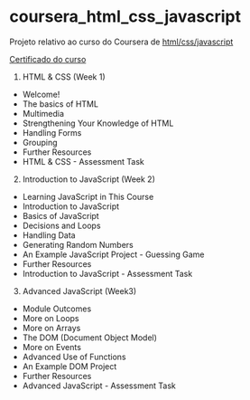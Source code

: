# coursera_html_css_javascript

Projeto relativo ao curso do Coursera de [html/css/javascript](https://www.coursera.org/learn/html-css-javascript/home/welcome)

[Certificado do curso](https://www.coursera.org/account/accomplishments/certificate/7XSYLTP4CTG6)

1. HTML & CSS (Week 1)
  * Welcome!
  * The basics of HTML
  * Multimedia
  * Strengthening Your Knowledge of HTML
  * Handling Forms
  * Grouping
  * Further Resources
  * HTML & CSS - Assessment Task
2. Introduction to JavaScript (Week 2)
  * Learning JavaScript in This Course
  * Introduction to JavaScript
  * Basics of JavaScript
  * Decisions and Loops
  * Handling Data
  * Generating Random Numbers
  * An Example JavaScript Project - Guessing Game
  * Further Resources
  * Introduction to JavaScript - Assessment Task
3. Advanced JavaScript (Week3)
  * Module Outcomes
  * More on Loops
  * More on Arrays
  * The DOM (Document Object Model)
  * More on Events
  * Advanced Use of Functions
  * An Example DOM Project
  * Further Resources
  * Advanced JavaScript - Assessment Task
